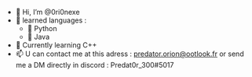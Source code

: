 - 👋 Hi, I’m @0ri0nexe
- 💾 learned languages :
  - 🐍 Python
  - 🍵 Java
- 🌱 Currently learning C++
- 📫 U can contact me at this adress : predator.orion@ootlook.fr or send me a DM directly in discord : Predat0r_300#5017

